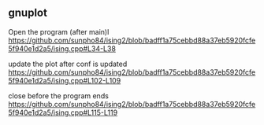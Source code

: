 gnuplot 
---

Open the program (after main)l
https://github.com/sunpho84/ising2/blob/badff1a75cebbd88a37eb5920fcfe5f940e1d2a5/ising.cpp#L34-L38

update the plot after conf is updated
https://github.com/sunpho84/ising2/blob/badff1a75cebbd88a37eb5920fcfe5f940e1d2a5/ising.cpp#L102-L109

close before the program ends
https://github.com/sunpho84/ising2/blob/badff1a75cebbd88a37eb5920fcfe5f940e1d2a5/ising.cpp#L115-L119
